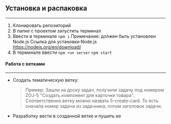## Установка и распаковка
***

1. Клонировать репозиторий
2. В папке с проектом запустить терминал
3. Ввести в терминале 
    `npm i` 
    Примечание: должен быть установлен Node.js
    Ссылка для установки Node.js https://nodejs.org/en/download/
4. В терминале ввести 
    `npm run server`
    `npm start`

#### Работа с ветками
***

* Создать тематическую ветку:
    > Пример:
    > Зашли на доску задач, получили задачу под номером ZOJ-5 "Создать компонент для карточки товара". Соответственно ветку можно назвать 5-create-card. То есть сначала номер задачи из задачника, потом заголовок задачи.

* Разработку вести в созданной ветке и пушить ее
